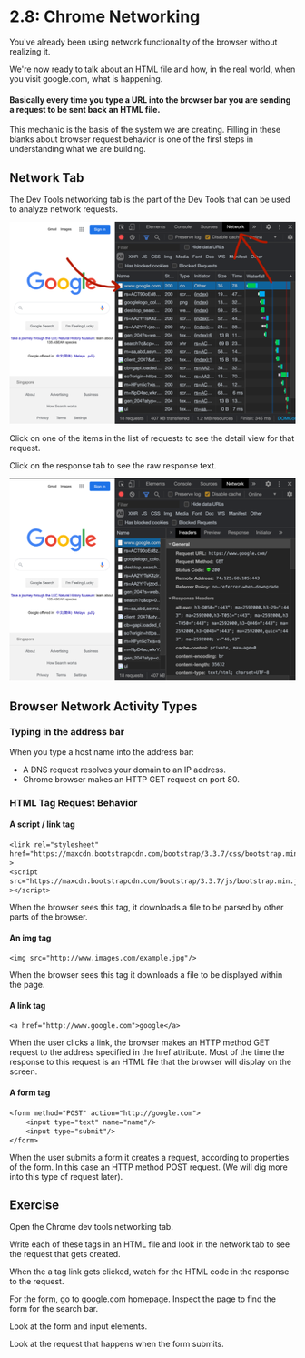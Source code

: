 # 2.8: Chrome Networking

You've already been using network functionality of the browser without realizing it.

We're now ready to talk about an HTML file and how, in the real world, when you visit google.com, what is happening.

#### Basically every time you type a URL into the browser bar you are sending a request to be sent back an HTML file.

This mechanic is the basis of the system we are creating. Filling in these blanks about browser request behavior is one of the first steps in understanding what we are building.

## Network Tab

The Dev Tools networking tab is the part of the Dev Tools that can be used to analyze network requests.

![Dev tools network tab, showing a time sequential list of every request involved with this page.](../.gitbook/assets/screen-shot-2020-10-29-at-2.38.10-pm.png)

Click on one of the items in the list of requests to see the detail view for that request.

Click on the response tab to see the raw response text.

![](../.gitbook/assets/screen-shot-2020-10-29-at-2.38.17-pm.png)

## Browser Network Activity Types

### Typing in the address bar

When you type a host name into the address bar:

- A DNS request resolves your domain to an IP address.
- Chrome browser makes an HTTP GET request on port 80.

### HTML Tag Request Behavior

#### A script / link tag

```markup
<link rel="stylesheet" href="https://maxcdn.bootstrapcdn.com/bootstrap/3.3.7/css/bootstrap.min.css" >
<script src="https://maxcdn.bootstrapcdn.com/bootstrap/3.3.7/js/bootstrap.min.js" ></script>
```

When the browser sees this tag, it downloads a file to be parsed by other parts of the browser.

#### An img tag

```markup
<img src="http://www.images.com/example.jpg"/>
```

When the browser sees this tag it downloads a file to be displayed within the page.

#### A link tag

```markup
<a href="http://www.google.com">google</a>
```

When the user clicks a link, the browser makes an HTTP method GET request to the address specified in the href attribute. Most of the time the response to this request is an HTML file that the browser will display on the screen.

#### A form tag

```markup
<form method="POST" action="http://google.com">
    <input type="text" name="name"/>
    <input type="submit"/>
</form>
```

When the user submits a form it creates a request, according to properties of the form. In this case an HTTP method POST request. \(We will dig more into this type of request later\).

## Exercise

Open the Chrome dev tools networking tab.

Write each of these tags in an HTML file and look in the network tab to see the request that gets created.

When the a tag link gets clicked, watch for the HTML code in the response to the request.

For the form, go to google.com homepage. Inspect the page to find the form for the search bar.

Look at the form and input elements.

Look at the request that happens when the form submits.
